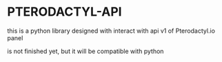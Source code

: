 # PTERODACTYL-API
this is a python library designed with interact with api v1 of Pterodactyl.io panel

is not finished yet, but it will be compatible with python